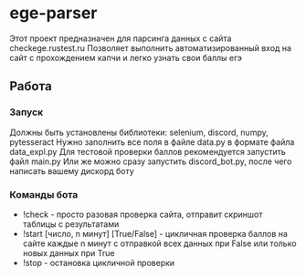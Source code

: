 # ege-parser
Этот проект предназначен для парсинга данных с сайта checkege.rustest.ru 
Позволяет выполнить автоматизированный вход на сайт с прохождением капчи и легко узнать свои баллы егэ
## Работа
### Запуск
Должны быть установлены библиотеки: selenium, discord, numpy, pytesseract
Нужно заполнить все поля в файле data.py в формате файла data_expl.py
Для тестовой проверки баллов рекомендуется запустить файл main.py
Или же можно сразу запустить discord_bot.py, после чего написать вашему дискорд боту
### Команды бота
* !check - просто разовая проверка сайта, отправит скриншот таблицы с результатами
* !start [число, n минут] [True/False] - цикличная проверка баллов на сайте каждые n минут с отправкой всех данных при False или только новых данных при True
* !stop - остановка цикличной проверки

